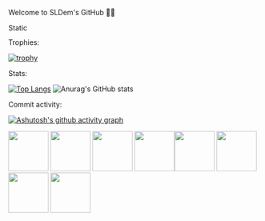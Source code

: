 Welcome to SLDem's GitHub 👨‍💻

<p><a href="https://stackoverflow.com/users/14535309/sldem">
<img src="https://img.shields.io/badge/Stack-Overflow" alt="Static Badge" width="40" height="15">
</a></p>

Trophies:

[![trophy](https://github-profile-trophy.vercel.app/?username=SLDem&theme=onedark)](https://github.com/SLDem/github-profile-trophy)

Stats:

[![Top Langs](https://github-readme-stats.vercel.app/api/top-langs/?username=SLDem)](https://github.com/anuraghazra/github-readme-stats)   ![Anurag's GitHub stats](https://github-readme-stats.vercel.app/api?username=SLDem&show_icons=true&theme=blue-green) 

Commit activity:

[![Ashutosh's github activity graph](https://github-readme-activity-graph.vercel.app/graph?username=SLDem&theme=github-compact)](https://github.com/ashutosh00710/github-readme-activity-graph)

<div style="style="display: flex; justify-content: center; align-items: center;">
<img height=80 width=80 src="https://cdn.jsdelivr.net/gh/devicons/devicon@latest/icons/python/python-original-wordmark.svg" /> <img height=80 width=80 src="https://cdn.jsdelivr.net/gh/devicons/devicon@latest/icons/postgresql/postgresql-original-wordmark.svg" /> <img height=80 width=80 src="https://cdn.jsdelivr.net/gh/devicons/devicon@latest/icons/mongodb/mongodb-original-wordmark.svg" /> <img height=80 width=80 src="https://cdn.jsdelivr.net/gh/devicons/devicon@latest/icons/kubernetes/kubernetes-original-wordmark.svg" /><img height=80 width=80 src="https://cdn.jsdelivr.net/gh/devicons/devicon@latest/icons/docker/docker-original-wordmark.svg" /> <img height=80 width=80 src="https://cdn.jsdelivr.net/gh/devicons/devicon@latest/icons/nginx/nginx-original.svg" /> <img height=80 width=80 src="https://cdn.jsdelivr.net/gh/devicons/devicon@latest/icons/django/django-plain-wordmark.svg" /> <img height=80 width=80 src="https://cdn.jsdelivr.net/gh/devicons/devicon@latest/icons/flask/flask-original-wordmark.svg" />
</div>

